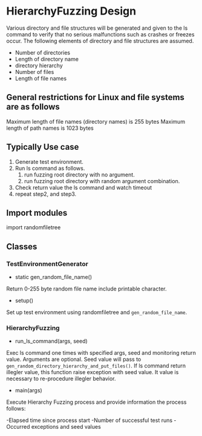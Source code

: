 # HierarchyFuzzing Design

Various directory and file structures will be generated and given to the ls command to verify that no serious malfunctions such as crashes or freezes occur. The following elements of directory and file structures are assumed.

* Number of directories
* Length of directory name
* directory hierarchy
* Number of files
* Length of file names

## General restrictions for Linux and file systems are as follows

Maximum length of file names (directory names) is 255 bytes
Maximum length of path names is 1023 bytes

## Typically Use case

1. Generate test environment.
2. Run ls command as follows.
    1. run fuzzing root directory with no argument.
    2. run fuzzing root directory with random argument combination.
3. Check return value the ls command and watch timeout
4. repeat step2, and step3.

## Import modules 

import randomfiletree

## Classes

### TestEnvironmentGenerator

* static gen_random_file_name()

Return 0-255 byte random file name include printable character.

* setup()

Set up test environment using randomfiletree and `gen_random_file_name`.

### HierarchyFuzzing

* run_ls_command(args, seed)

Exec ls command one times with specified args, seed and monitoring return value. Arguments are optional. Seed value will pass to `gen_random_directory_hierarchy_and_put_files()`. If ls command return illegler value, this function raise exception with seed value. It value is necessary to re-procedure illegler behavior.

* main(args)

Execute Hierarchy Fuzzing process and provide information the process follows:

-Elapsed time since process start
-Number of successful test runs
-Occurred exceptions and seed values





